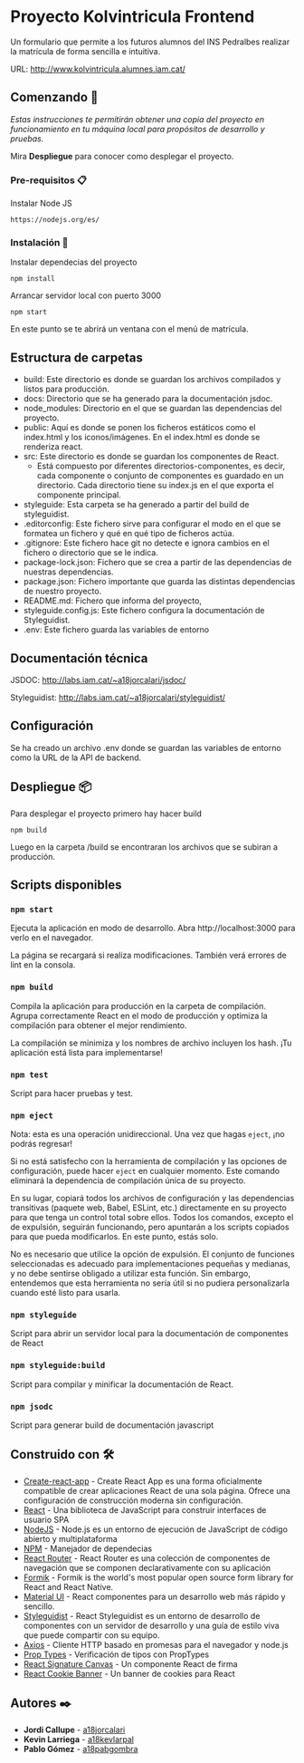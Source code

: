# Proyecto Kolvintricula Frontend

Un formulario que permite a los futuros alumnos del INS Pedralbes realizar la matrícula de forma sencilla e intuitiva.

URL: http://www.kolvintricula.alumnes.iam.cat/

## Comenzando 🚀

_Estas instrucciones te permitirán obtener una copia del proyecto en funcionamiento en tu máquina local para propósitos de desarrollo y pruebas._

Mira **Despliegue** para conocer como desplegar el proyecto.

### Pre-requisitos 📋

Instalar Node JS

```
https://nodejs.org/es/
```

### Instalación 🔧

Instalar dependecias del proyecto

```
npm install
```

Arrancar servidor local con puerto 3000

```
npm start
```

En este punto se te abrirá un ventana con el menú de matrícula.

## Estructura de carpetas

- build: Este directorio es donde se guardan los archivos compilados y listos para producción.
- docs: Directorio que se ha generado para la documentación jsdoc.
- node_modules: Directorio en el que se guardan las dependencias del proyecto.
- public: Aquí es donde se ponen los ficheros estáticos como el index.html y los iconos/imágenes. En el index.html es donde se renderiza react.
- src: Este directorio es donde se guardan los componentes de React.
  - Está compuesto por diferentes directorios-componentes, es decir, cada componente o conjunto de componentes es guardado en un directorio. Cada directorio tiene su index.js en el que exporta el componente principal.
- styleguide: Esta carpeta se ha generado a partir del build de styleguidist.
- .editorconfig: Este fichero sirve para configurar el modo en el que se formatea un fichero y qué en qué tipo de ficheros actúa.
- .gitignore: Este fichero hace git no detecte e ignora cambios en el fichero o directorio que se le indica.
- package-lock.json: Fichero que se crea a partir de las dependencias de nuestras dependencias.
- package.json: Fichero importante que guarda las distintas dependencias de nuestro proyecto.
- README.md: Fichero que informa del proyecto,
- styleguide.config.js: Este fichero configura la documentación de Styleguidist.
- .env: Este fichero guarda las variables de entorno

## Documentación técnica

JSDOC: http://labs.iam.cat/~a18jorcalari/jsdoc/

Styleguidist: http://labs.iam.cat/~a18jorcalari/styleguidist/

## Configuración

Se ha creado un archivo .env donde se guardan las variables de entorno como la URL de la API de backend.

## Despliegue 📦

Para desplegar el proyecto primero hay hacer build

```
npm build
```

Luego en la carpeta /build se encontraran los archivos que se subiran a producción.

## Scripts disponibles

### `npm start`

Ejecuta la aplicación en modo de desarrollo.
Abra http://localhost:3000 para verlo en el navegador.

La página se recargará si realiza modificaciones.
También verá errores de lint en la consola.

### `npm build`

Compila la aplicación para producción en la carpeta de compilación.
Agrupa correctamente React en el modo de producción y optimiza la compilación para obtener el mejor rendimiento.

La compilación se minimiza y los nombres de archivo incluyen los hash.
¡Tu aplicación está lista para implementarse!

### `npm test`

Script para hacer pruebas y test.

### `npm eject`

Nota: esta es una operación unidireccional. Una vez que hagas `eject`, ¡no podrás regresar!

Si no está satisfecho con la herramienta de compilación y las opciones de configuración, puede hacer `eject` en cualquier momento. Este comando eliminará la dependencia de compilación única de su proyecto.

En su lugar, copiará todos los archivos de configuración y las dependencias transitivas (paquete web, Babel, ESLint, etc.) directamente en su proyecto para que tenga un control total sobre ellos. Todos los comandos, excepto el de expulsión, seguirán funcionando, pero apuntarán a los scripts copiados para que pueda modificarlos. En este punto, estás solo.

No es necesario que utilice la opción de expulsión. El conjunto de funciones seleccionadas es adecuado para implementaciones pequeñas y medianas, y no debe sentirse obligado a utilizar esta función. Sin embargo, entendemos que esta herramienta no sería útil si no pudiera personalizarla cuando esté listo para usarla.

### `npm styleguide`

Script para abrir un servidor local para la documentación de componentes de React

### `npm styleguide:build`

Script para compilar y minificar la documentación de React.

### `npm jsodc`

Script para generar build de documentación javascript

## Construido con 🛠️

- [Create-react-app](https://create-react-app.dev/) - Create React App es una forma oficialmente compatible de crear aplicaciones React de una sola página. Ofrece una configuración de construcción moderna sin configuración.
- [React](https://es.reactjs.org/) - Una biblioteca de JavaScript para construir interfaces de usuario SPA
- [NodeJS](https://nodejs.org/en/) - Node.js es un entorno de ejecución de JavaScript de código abierto y multiplataforma
- [NPM](https://www.npmjs.com/) - Manejador de dependecias
- [React Router](https://reactrouter.com/) - React Router es una colección de componentes de navegación que se componen declarativamente con su aplicación
- [Formik](https://formik.org/) - Formik is the world's most popular open source form library for React and React Native.
- [Material UI](https://material-ui.com/) - React componentes para un desarrollo web más rápido y sencillo.
- [Styleguidist](https://github.com/styleguidist/react-styleguidist) - React Styleguidist es un entorno de desarrollo de componentes con un servidor de desarrollo y una guía de estilo viva que puede compartir con su equipo.
- [Axios](https://github.com/axios/axios) - Cliente HTTP basado en promesas para el navegador y node.js
- [Prop Types](https://es.reactjs.org/docs/typechecking-with-proptypes.html) - Verificación de tipos con PropTypes
- [React Signature Canvas](https://github.com/agilgur5/react-signature-canvas) - Un componente React de firma
- [React Cookie Banner](https://github.com/buildo/react-cookie-banner/) - Un banner de cookies para React

## Autores ✒️

- **Jordi Callupe** - [a18jorcalari](https://github.com/a18jorcalari)
- **Kevin Larriega** - [a18kevlarpal](https://github.com/kevinlarriega)
- **Pablo Gómez** - [a18pabgombra](https://github.com/PabloGomezB)
